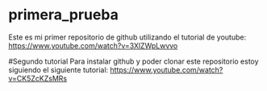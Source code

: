 # primera_prueba
Este es mi primer repositorio de github utilizando el tutorial de youtube: https://www.youtube.com/watch?v=3XlZWpLwvvo

#Segundo tutorial
Para instalar github y poder clonar este repositorio estoy siguiendo el siguiente tutorial: https://www.youtube.com/watch?v=CK5ZcKZsMRs


